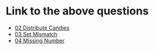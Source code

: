 # Link to the above questions

- [02 Distribute Candies](https://leetcode.com/explore/challenge/card/march-leetcoding-challenge-2021/588/week-1-march-1st-march-7th/3657/)
- [03 Set Mismatch](https://leetcode.com/explore/challenge/card/march-leetcoding-challenge-2021/588/week-1-march-1st-march-7th/3658/)
- [04 Missing Number](https://leetcode.com/explore/challenge/card/march-leetcoding-challenge-2021/588/week-1-march-1st-march-7th/3659/)
